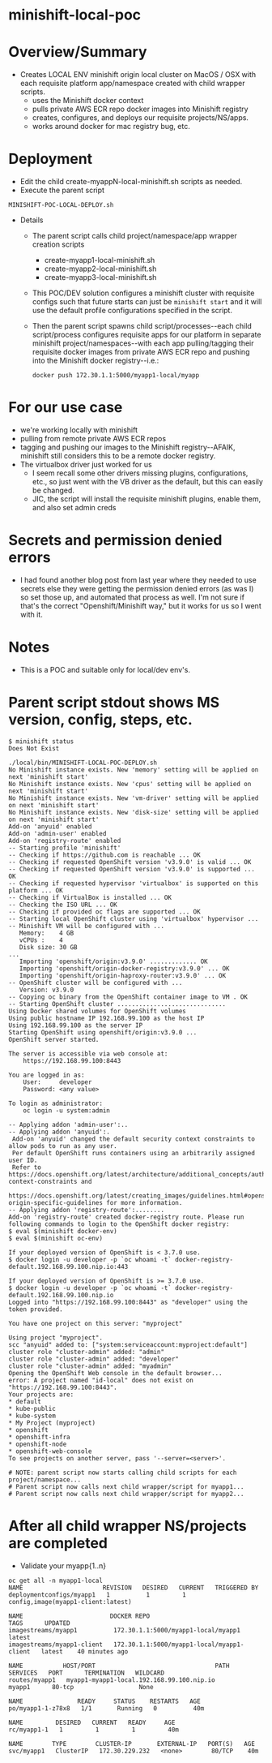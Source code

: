 # minishift-local-poc

# Overview/Summary
* Creates LOCAL ENV minishift origin local cluster on MacOS / OSX with each requisite platform app/namespace created with child wrapper scripts.
    * uses the Minishift docker context
    * pulls private AWS ECR repo docker images into Minishift registry
    * creates, configures, and deploys our requisite projects/NS/apps.
    * works around docker for mac registry bug, etc.

# Deployment
* Edit the child create-myappN-local-minishift.sh scripts as needed.
* Execute the parent script
```
MINISHIFT-POC-LOCAL-DEPLOY.sh
```

* Details
    * The parent script calls child project/namespace/app wrapper creation scripts
        * create-myapp1-local-minishift.sh
        * create-myapp2-local-minishift.sh
        * create-myapp3-local-minishift.sh

    * This POC/DEV solution configures a minishift cluster with requisite configs such that future starts can just be `minishift start` and it will use the default profile configurations specified in the script.
    * Then the parent script spawns child script/processes--each child script/process configures requisite apps for our platform in separate minishift project/namespaces--with each app pulling/tagging their requisite docker images from private AWS ECR repo and pushing into the Minishift docker registry--i.e.:
        ```
        docker push 172.30.1.1:5000/myapp1-local/myapp
        ```

# For our use case
* we're working locally with minishift
* pulling from remote private AWS ECR repos
* tagging and pushing our images to the Minishift registry--AFAIK, minishift still considers this to be a remote docker registry. 
* The virtualbox driver just worked for us
    * I seem recall some other drivers missing plugins, configurations, etc., so just went with the VB driver as the default, but this can easily be changed.
    * JIC, the script will install the requisite minishift plugins, enable them, and also set admin creds

# Secrets and permission denied errors
* I had found another blog post from last year where they needed to use secrets else they were getting the permission denied errors (as was I) so set those up, and automated that process as well.  I'm not sure if that's the correct "Openshift/Minishift way," but it works for us so I went with it.

# Notes 
* This is a POC and suitable only for local/dev env's.

# Parent script stdout shows MS version, config, steps, etc.
```
$ minishift status
Does Not Exist

./local/bin/MINISHIFT-LOCAL-POC-DEPLOY.sh
No Minishift instance exists. New 'memory' setting will be applied on next 'minishift start'
No Minishift instance exists. New 'cpus' setting will be applied on next 'minishift start'
No Minishift instance exists. New 'vm-driver' setting will be applied on next 'minishift start'
No Minishift instance exists. New 'disk-size' setting will be applied on next 'minishift start'
Add-on 'anyuid' enabled
Add-on 'admin-user' enabled
Add-on 'registry-route' enabled
-- Starting profile 'minishift'
-- Checking if https://github.com is reachable ... OK
-- Checking if requested OpenShift version 'v3.9.0' is valid ... OK
-- Checking if requested OpenShift version 'v3.9.0' is supported ... OK
-- Checking if requested hypervisor 'virtualbox' is supported on this platform ... OK
-- Checking if VirtualBox is installed ... OK
-- Checking the ISO URL ... OK
-- Checking if provided oc flags are supported ... OK
-- Starting local OpenShift cluster using 'virtualbox' hypervisor ...
-- Minishift VM will be configured with ...
   Memory:    4 GB
   vCPUs :    4
   Disk size: 30 GB
...
   Importing 'openshift/origin:v3.9.0' ............. OK
   Importing 'openshift/origin-docker-registry:v3.9.0' ... OK
   Importing 'openshift/origin-haproxy-router:v3.9.0' ... OK
-- OpenShift cluster will be configured with ...
   Version: v3.9.0
-- Copying oc binary from the OpenShift container image to VM . OK
-- Starting OpenShift cluster ..............................
Using Docker shared volumes for OpenShift volumes
Using public hostname IP 192.168.99.100 as the host IP
Using 192.168.99.100 as the server IP
Starting OpenShift using openshift/origin:v3.9.0 ...
OpenShift server started.

The server is accessible via web console at:
    https://192.168.99.100:8443

You are logged in as:
    User:     developer
    Password: <any value>

To login as administrator:
    oc login -u system:admin

-- Applying addon 'admin-user':..
-- Applying addon 'anyuid':.
 Add-on 'anyuid' changed the default security context constraints to allow pods to run as any user.
 Per default OpenShift runs containers using an arbitrarily assigned user ID.
 Refer to https://docs.openshift.org/latest/architecture/additional_concepts/authorization.html#security-context-constraints and
 https://docs.openshift.org/latest/creating_images/guidelines.html#openshift-origin-specific-guidelines for more information.
-- Applying addon 'registry-route':........
Add-on 'registry-route' created docker-registry route. Please run following commands to login to the OpenShift docker registry:
$ eval $(minishift docker-env)
$ eval $(minishift oc-env)

If your deployed version of OpenShift is < 3.7.0 use.
$ docker login -u developer -p `oc whoami -t` docker-registry-default.192.168.99.100.nip.io:443

If your deployed version of OpenShift is >= 3.7.0 use.
$ docker login -u developer -p `oc whoami -t` docker-registry-default.192.168.99.100.nip.io
Logged into "https://192.168.99.100:8443" as "developer" using the token provided.

You have one project on this server: "myproject"

Using project "myproject".
scc "anyuid" added to: ["system:serviceaccount:myproject:default"]
cluster role "cluster-admin" added: "admin"
cluster role "cluster-admin" added: "developer"
cluster role "cluster-admin" added: "myadmin"
Opening the OpenShift Web console in the default browser...
error: A project named "id-local" does not exist on "https://192.168.99.100:8443".
Your projects are:
* default
* kube-public
* kube-system
* My Project (myproject)
* openshift
* openshift-infra
* openshift-node
* openshift-web-console
To see projects on another server, pass '--server=<server>'.

# NOTE: parent script now starts calling child scripts for each project/namespace...
# Parent script now calls next child wrapper/script for myapp1...
# Parent script now calls next child wrapper/script for myapp2...
```

# After all child wrapper NS/projects are completed
* Validate your myapp{1..n}
```
oc get all -n myapp1-local
NAME                      REVISION   DESIRED   CURRENT   TRIGGERED BY
deploymentconfigs/myapp1   1          1         1         config,image(myapp1-client:latest)

NAME                        DOCKER REPO                                TAGS      UPDATED
imagestreams/myapp1          172.30.1.1:5000/myapp1-local/myapp1          latest
imagestreams/myapp1-client   172.30.1.1:5000/myapp1-local/myapp1-client   latest    40 minutes ago

NAME           HOST/PORT                                 PATH      SERVICES   PORT      TERMINATION   WILDCARD
routes/myapp1   myapp1-myapp1-local.192.168.99.100.nip.io             myapp1      80-tcp                  None

NAME               READY     STATUS    RESTARTS   AGE
po/myapp1-1-z78x8   1/1       Running   0          40m

NAME         DESIRED   CURRENT   READY     AGE
rc/myapp1-1   1         1         1         40m

NAME        TYPE        CLUSTER-IP       EXTERNAL-IP   PORT(S)   AGE
svc/myapp1   ClusterIP   172.30.229.232   <none>        80/TCP    40m
```